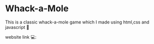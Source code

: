 # Whack-a-Mole
This is a classic whack-a-mole game which I made using html,css and javascript 🐹

website link 💻: 
